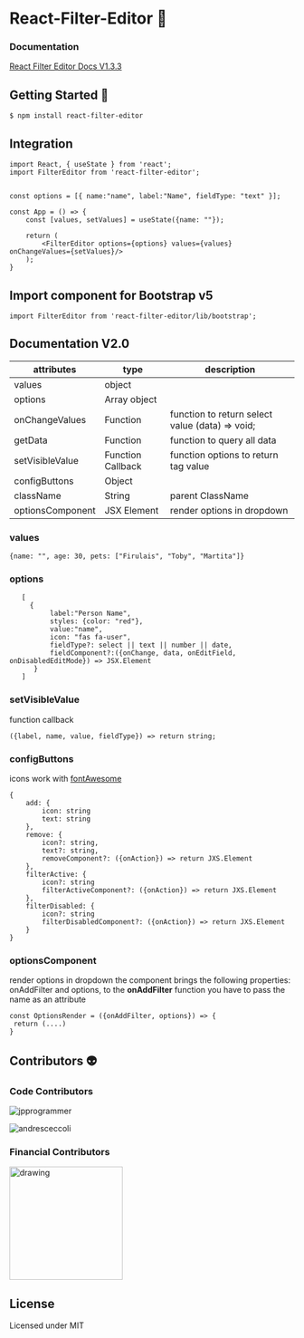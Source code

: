 
  

#  React-Filter-Editor 🔎

  

###  Documentation

  

[React Filter Editor Docs V1.3.3 ](https://storybook--hilarious-dieffenbachia-334eae.netlify.app/?path=/story/installation--page)

  

  

##  Getting Started 🚀

  

```
$ npm install react-filter-editor
```

  

##  Integration

  

```
import React, { useState } from 'react';
import FilterEditor from 'react-filter-editor';

 
const options = [{ name:"name", label:"Name", fieldType: "text" }];

const App = () => {
	const [values, setValues] = useState({name: ""});

	return (
		<FilterEditor options={options} values={values} onChangeValues={setValues}/>
	);
}
```

##  Import component for Bootstrap v5

  

```
import FilterEditor from 'react-filter-editor/lib/bootstrap';
```

##  Documentation V2.0

| attributes | type | description |
|--|--|--|
| values | object |
| options | Array object |
| onChangeValues | Function | function to return select value (data) => void; |
| getData | Function | function to query all data |
| setVisibleValue | Function Callback | function options to return tag value |
| configButtons | Object |
| className | String | parent ClassName |
| optionsComponent | JSX Element | render options in dropdown |

  

###  values

    {name: "", age: 30, pets: ["Firulais", "Toby", "Martita"]}

###  options

       [
         {
              label:"Person Name", 
              styles: {color: "red"},
              value:"name", 
              icon: "fas fa-user", 
              fieldType?: select || text || number || date, 
              fieldComponent?:({onChange, data, onEditField, onDisabledEditMode}) => JSX.Element
          }
       ]

###  setVisibleValue
function callback

    ({label, name, value, fieldType}) => return string;

###  configButtons
  
icons work with [fontAwesome](https://fontawesome.com/icons)


    {
	    add: {
		    icon: string
		    text: string
	    }, 
	    remove: {
		    icon?: string, 
		    text?: string,
		    removeComponent?: ({onAction}) => return JXS.Element
	    }, 
	    filterActive: {
		    icon?: string
		    filterActiveComponent?: ({onAction}) => return JXS.Element
	    }, 
	    filterDisabled: {
		    icon?: string
		    filterDisabledComponent?: ({onAction}) => return JXS.Element
		}
    }

###  optionsComponent
render options in dropdown
the component brings the following properties: onAddFilter and options,
to the **onAddFilter** function you have to pass the name as an attribute

 
    const OptionsRender = ({onAddFilter, options}) => {
     return (....)
    }

  

##  Contributors 👽

  

###  Code Contributors

  

![jpprogrammer](https://avatars.githubusercontent.com/u/52465504?s=56&)

  

![andresceccoli](https://avatars.githubusercontent.com/u/7004266?s=56&)

  

###  Financial Contributors

  

<img  src="https://app.sitrack.io/static/media/sitrack_color.22c61360.svg"  alt="drawing"  style="width:200px;"/>

  

  

##  License

  

  

Licensed under MIT
